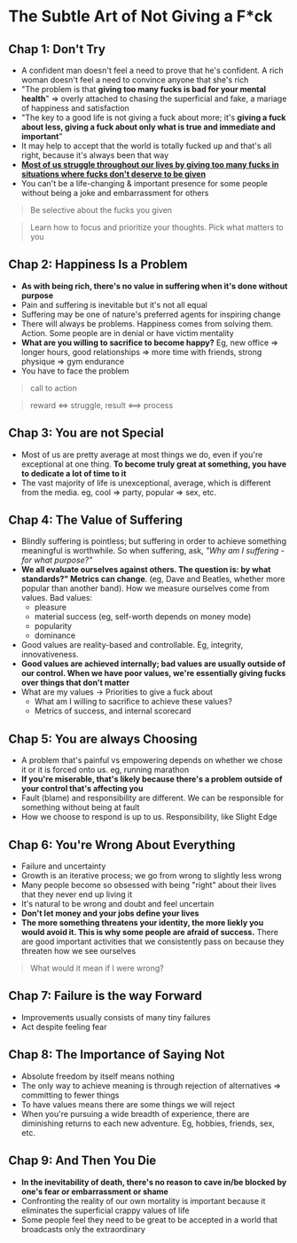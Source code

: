 # The Subtle Art of Not Giving a F*ck

## Chap 1: Don't Try

- A confident man doesn't feel a need to prove that he's confident. A rich woman doesn't feel a need to convince anyone that she's rich
- "The problem is that **giving too many fucks is bad for your mental health**" => overly attached to chasing the superficial and fake, a mariage of happiness and satisfaction
- "The key to a good life is not giving a fuck about more; it's **giving a fuck about less, giving a fuck about only what is true and immediate and important**"
- It may help to accept that the world is totally fucked up and that's all right, because it's always been that way
- <ins>**Most of us struggle throughout our lives by giving too many fucks in situations where fucks don't deserve to be given**</ins>
- You can't be a life-changing & important presence for some people without being a joke and embarrassment for others

> Be selective about the fucks you given

> Learn how to focus and prioritize your thoughts. Pick what matters to you

## Chap 2: Happiness Is a Problem

- **As with being rich, there's no value in suffering when it's done without purpose**
- Pain and suffering is inevitable but it's not all equal
- Suffering may be one of nature's preferred agents for inspiring change
- There will always be problems. Happiness comes from solving them. Action. Some people are in denial or have victim mentality
- **What are you willing to sacrifice to become happy?** Eg, new office => longer hours, good relationships => more time with friends, strong physique => gym endurance
- You have to face the problem

> call to action

> reward <=> struggle, result <==> process

## Chap 3: You are not Special

- Most of us are pretty average at most things we do, even if you're exceptional at one thing. **To become truly great at something, you have to dedicate a lot of time to it**
- The vast majority of life is unexceptional, average, which is different from the media. eg, cool => party, popular => sex, etc.

## Chap 4: The Value of Suffering
- Blindly suffering is pointless; but suffering in order to achieve something meaningful is worthwhile. So when suffering, ask, *"Why am I suffering - for what purpose?"*
- **We all evaluate ourselves against others. The question is: by what standards?" Metrics can change**. (eg, Dave and Beatles, whether more popular than another band). How we measure ourselves come from values. Bad values:
	- pleasure
	- material success (eg, self-worth depends on money mode)
	- popularity
	- dominance
- Good values are reality-based and controllable. Eg, integrity, innovativeness. 
- **Good values are achieved internally; bad values are usually outside of our control. When we have poor values, we're essentially giving fucks over things that don't matter**
- What are my values -> Priorities to give a fuck about
	- What am I willing to sacrifice to achieve these values?
	- Metrics of success, and internal scorecard 
	
## Chap 5: You are always Choosing

- A problem that's painful vs empowering depends on whether we chose it or it is forced onto us. eg, running marathon
- **If you're miserable, that's likely because there's a problem outside of your control that's affecting you**
- Fault (blame) and responsibility are different. We can be responsible for something without being at fault
- How we choose to respond is up to us. Responsibility, like Slight Edge

## Chap 6: You're Wrong About Everything

- Failure and uncertainty
- Growth is an iterative process; we go from wrong to slightly less wrong
- Many people become so obsessed with being "right" about their lives that they never end up living it
- It's natural to be wrong and doubt and feel uncertain
- **Don't let money and your jobs define your lives**
- **The more something threatens your identity, the more liekly you would avoid it. This is why some people are afraid of success.** There are good important activities that we consistently pass on because they threaten how we see ourselves

> What would it mean if I were wrong?

## Chap 7: Failure is the way Forward

- Improvements usually consists of many tiny failures
- Act despite feeling fear

## Chap 8: The Importance of Saying Not

- Absolute freedom by itself means nothing
- The only way to achieve meaning is through rejection of alternatives => committing to fewer things
- To have values means there are some things we will reject
- When you're pursuing a wide breadth of experience, there are diminishing returns to each new adventure. Eg, hobbies, friends, sex, etc.

## Chap 9: And Then You Die

- **In the inevitability of death, there's no reason to cave in/be blocked by one's fear or embarrassment or shame**
- Confronting the reality of our own mortality is important because it eliminates the superficial crappy values of life
- Some people feel they need to be great to be accepted in a world that broadcasts only the extraordinary






















